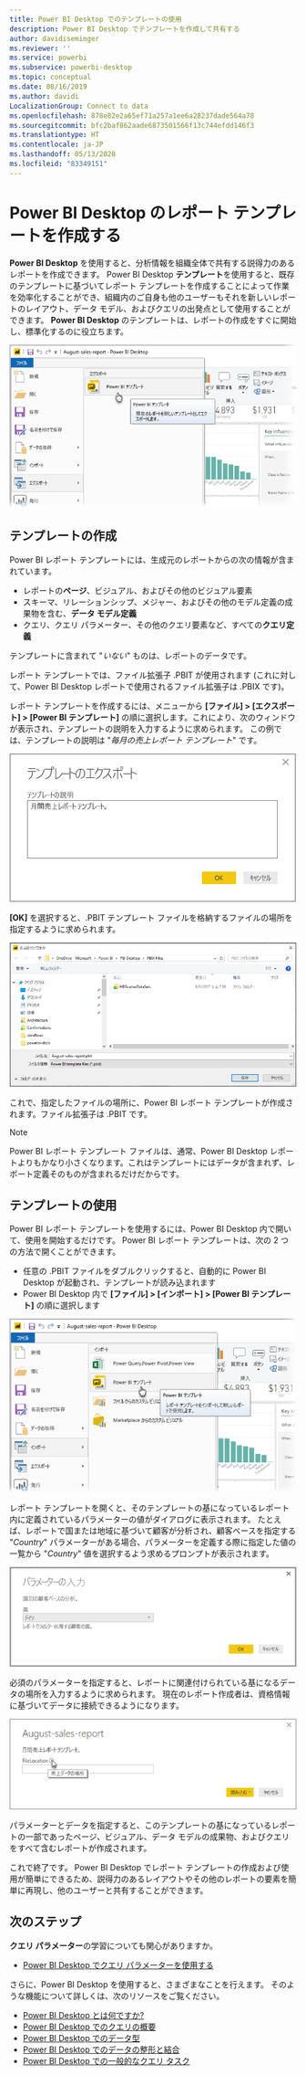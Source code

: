 ```yaml
---
title: Power BI Desktop でのテンプレートの使用
description: Power BI Desktop でテンプレートを作成して共有する
author: davidiseminger
ms.reviewer: ''
ms.service: powerbi
ms.subservice: powerbi-desktop
ms.topic: conceptual
ms.date: 08/16/2019
ms.author: davidi
LocalizationGroup: Connect to data
ms.openlocfilehash: 878e82e2a65ef71a257a1ee6a28237dade564a78
ms.sourcegitcommit: bfc2baf862aade6873501566f13c744efdd146f3
ms.translationtype: HT
ms.contentlocale: ja-JP
ms.lasthandoff: 05/13/2020
ms.locfileid: "83349151"
---
```

# <a name="create-report-templates-for-power-bi-desktop"></a>Power BI Desktop のレポート テンプレートを作成する

**Power BI Desktop** を使用すると、分析情報を組織全体で共有する説得力のあるレポートを作成できます。 Power BI Desktop **テンプレート**を使用すると、既存のテンプレートに基づいてレポート テンプレートを作成することによって作業を効率化することができ、組織内のご自身も他のユーザーもそれを新しいレポートのレイアウト、データ モデル、およびクエリの出発点として使用することができます。 **Power BI Desktop** のテンプレートは、レポートの作成をすぐに開始し、標準化するのに役立ちます。

![レポートをテンプレートとしてエクスポートする](media/desktop-templates/desktop-templates-01.png)

## <a name="creating-templates"></a>テンプレートの作成

Power BI レポート テンプレートには、生成元のレポートからの次の情報が含まれています。

* レポートの**ページ**、ビジュアル、およびその他のビジュアル要素
* スキーマ、リレーションシップ、メジャー、およびその他のモデル定義の成果物を含む、**データ モデル定義**
* クエリ、クエリ パラメーター、その他のクエリ要素など、すべての**クエリ定義**

テンプレートに含まれて "*いない*" ものは、レポートのデータです。 

レポート テンプレートでは、ファイル拡張子 .PBIT が使用されます (これに対して、Power BI Desktop レポートで使用されるファイル拡張子は .PBIX です)。 

レポート テンプレートを作成するには、メニューから **[ファイル] > [エクスポート] > [Power BI テンプレート]** の順に選択します。これにより、次のウィンドウが表示され、テンプレートの説明を入力するように求められます。 この例では、テンプレートの説明は "*毎月の売上レポート テンプレート*" です。

![テンプレートのエクスポートの説明ダイアログ](media/desktop-templates/desktop-templates-02.png)

**[OK]** を選択すると、.PBIT テンプレート ファイルを格納するファイルの場所を指定するように求められます。

![テンプレートの場所](media/desktop-templates/desktop-templates-03.png)

これで、指定したファイルの場所に、Power BI レポート テンプレートが作成されます。ファイル拡張子は .PBIT です。

> [!NOTE]
> Power BI レポート テンプレート ファイルは、通常、Power BI Desktop レポートよりもかなり小さくなります。これはテンプレートにはデータが含まれず、レポート定義そのものが含まれるだけだからです。 

## <a name="using-templates"></a>テンプレートの使用

Power BI レポート テンプレートを使用するには、Power BI Desktop 内で開いて、使用を開始するだけです。 Power BI レポート テンプレートは、次の 2 つの方法で開くことができます。

* 任意の .PBIT ファイルをダブルクリックすると、自動的に Power BI Desktop が起動され、テンプレートが読み込まれます
* Power BI Desktop 内で **[ファイル] > [インポート] > [Power BI テンプレート]** の順に選択します

![テンプレートをインポートする](media/desktop-templates/desktop-templates-04.png)

レポート テンプレートを開くと、そのテンプレートの基になっているレポート内に定義されているパラメーターの値がダイアログに表示されます。 たとえば、レポートで国または地域に基づいて顧客が分析され、顧客ベースを指定する "*Country*" パラメーターがある場合、パラメーターを定義する際に指定した値の一覧から "*Country*" 値を選択するよう求めるプロンプトが表示されます。 

![テンプレート用のパラメーターを指定する](media/desktop-templates/desktop-templates-05a.png)

必須のパラメーターを指定すると、レポートに関連付けられている基になるデータの場所を入力するように求められます。 現在のレポート作成者は、資格情報に基づいてデータに接続できるようになります。

![テンプレートのデータの場所を指定する](media/desktop-templates/desktop-templates-05.png)

パラメーターとデータを指定すると、このテンプレートの基になっているレポートの一部であったページ、ビジュアル、データ モデルの成果物、およびクエリをすべて含むレポートが作成されます。 

これで終了です。 Power BI Desktop でレポート テンプレートの作成および使用が簡単にできるため、説得力のあるレイアウトやその他のレポートの要素を簡単に再現し、他のユーザーと共有することができます。

## <a name="next-steps"></a>次のステップ
**クエリ パラメーター**の学習についても関心がありますか。
* [Power BI Desktop でクエリ パラメーターを使用する](https://docs.microsoft.com/power-query/power-query-query-parameters)

さらに、Power BI Desktop を使用すると、さまざまなことを行えます。 そのような機能について詳しくは、次のリソースをご覧ください。

* [Power BI Desktop とは何ですか?](../fundamentals/desktop-what-is-desktop.md)
* [Power BI Desktop でのクエリの概要](../transform-model/desktop-query-overview.md)
* [Power BI Desktop でのデータ型](../connect-data/desktop-data-types.md)
* [Power BI Desktop でのデータの整形と結合](../connect-data/desktop-shape-and-combine-data.md)
* [Power BI Desktop での一般的なクエリ タスク](../transform-model/desktop-common-query-tasks.md)    

